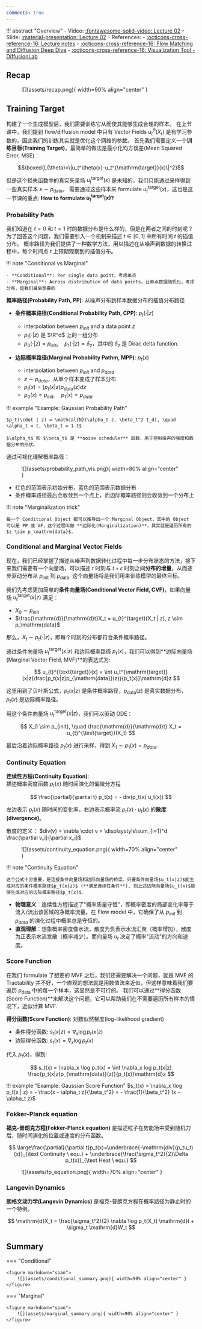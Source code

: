 ```yaml
---
comments: true
---
```


!!! abstract "Overview"
    - Video: [:fontawesome-solid-video: Lecture 02](https://www.youtube.com/watch?v=yFD-JSSG-D0)
    - Slide: [:material-presentation: Lecture 02](https://diffusion.csail.mit.edu/docs/slides_lecture_2.pdf)
    - References:
        - [:octicons-cross-reference-16: Lecture notes](https://diffusion.csail.mit.edu/docs/lecture-notes.pdf#page=12.10)
        - [:octicons-cross-reference-16: Flow Matching and Diffusion Deep Dive](https://medium.com/@hasfuraa/flow-matching-and-diffusion-deep-dive-b080f7782654)
        - [:octicons-cross-reference-16: Visualization Tool - DiffusionLab](https://alechelbling.com/DiffusionLab/)

## Recap

<figure markdown="span">
    ![](assets/recap.png){ width=90% align="center" }
</figure>

## Training Target

构建了一个生成模型后，我们需要训练它从而使其能够生成合理的样本。
在上节课中，我们提到 flow/diffusion model 中只有 Vector Fields $u_t^{\theta}(X_t)$ 是有学习参数的，因此我们的训练其实就是优化这个网络的参数。
首先我们需要定义一个**训练目标(Training Target)**，最简单的做法是最小化均方误差(Mean Squared Error, MSE)：

$$\boxed{L(\theta)=\|u_t^\theta(x)-u_t^{\mathrm{target}}(x)\|^2}$$

但是这个损失函数中的真实矢量场 $u_t^{\mathrm{target}}(x)$ 是未知的，我们只能通过采样得到一些真实样本 $x \sim p_{\mathrm{data}}$，
需要通过这些样本来 formulate $u_t^{\mathrm{target}}(x)$，这也是这一节课的重点: **How to formulate $u_t^{\mathrm{target}}(x)$?**

### Probability Path

我们知道在 $t = 0$ 和 $t = 1$ 时的数据分布是什么样的，但是在两者之间的时刻呢？为了回答这个问题，我们需要引入一个机制来描述 $t \in [0, 1]$ 中所有时间 $t$ 的插值分布。
概率路径为我们提供了一种数学方法，用以描述在从噪声到数据的转换过程中，每个时间点 $t$ 上预期观察到的插值分布。

!!! note "Conditional vs Marginal"

    - **Conditional**: Per single data point，考虑单点
    - **Marginal**: Across distribution of data points，让单点数据随机化，考虑分布，是我们最后想要的

**概率路径(Probability Path, PP)**: 从噪声分布到样本数据分布的插值分布路径

- **条件概率路径(Conditional Probability Path, CPP)**: $p_t(\cdot | z)$
    - interpolation between $p_{init}$ and a data point $z$
    - $p_t(\cdot | z)$ 是 $\R^d$ 上的一组分布
    - $p_0(\cdot | z) = p_{\mathrm{init}}, \quad p_1(\cdot | z) = \delta_z$，其中的 $\delta_z$ 是 Dirac delta function.

- **边际概率路径(Marginal Probability Pathm, MPP)**: $p_t(x)$
    - interpolation between $p_{init}$ and $p_{data}$
    - $z \sim p_{data}$，从单个样本变成了样本分布
    - $p_t(x) = \int p_t(x | z) p_{data}(z) dz$
    - $p_0(x) = p_{init}, \quad p_1(x) = p_{data}$

!!! example "Example: Gaussian Probability Path"

    $p_t(\cdot | z) = \mathcal{N}(\alpha_t z, \beta_t^2 I_d), \quad \alpha_t = t, \beta_t = 1-t$

    $\alpha_t$ 和 $\beta_t$ 是 **noise scheduler** 函数，用于控制噪声的强度和数据分布的形状。

通过可视化理解概率路径：

<figure markdown="span">
    ![](assets/probability_path_vis.png){ width=80% align="center" }
</figure>

- 红色的范围表示初始分布，蓝色的范围表示数据分布
- 条件概率路径最后会收敛到一个点上，而边际概率路径则会收敛到一个分布上

!!! note "Marginalization trick"

    每一个 Conditional Object 都可以推导出一个 Marginal Object，其中的 Object 可以是 PP 或 VF，这个过程叫做 **边际化(Marginalization)**，其实就是遍历所有的 $z \sim p_\mathrm{data}$.

### Conditional and Marginal Vector Fields

现在，我们已经掌握了描述从噪声到数据转化过程中每一步分布状态的方法，接下来我们需要有一个向量场，可以描述 $t$ 时刻与 $t + \epsilon$ 时刻之间**分布的增量**，从而逐步驱动分布从 $p_\mathrm{init}$ 到 $p_\mathrm{data}$.
这个向量场将是我们用来训练模型的最终目标。

我们先考虑更加简单的**条件向量场(Conditional Vector Field, CVF)**，如果向量场 $u_{t}^{\text{target}}(x | z)$ 满足：

- $X_0 \sim p_{init}$
- $\frac{\mathrm{d}}{\mathrm{d}t}X_t = u_{t}^{target}(X_t | z), z \sim p_\mathrm{data}$

那么，$X_t \sim p_{t}(\cdot | z)$，即每个时刻的分布都符合条件概率路径。

通过条件向量场 $u_{t}^{\text{target}}(x | z)$ 和边际概率路径 $p_t(x)$，我们可以得到**边际向量场(Marginal Vector Field, MVF)**的表达式为:

$$
u_{t}^{\text{target}}(x) = \int u_t^{\mathrm{target}}(x|z)\frac{p_t(x|z)p_{\mathrm{data}}(z)}{p_t(x)}\mathrm{d}z
$$

这里用到了贝叶斯公式，$p_t(x|z)$ 是条件概率路径，$p_{\mathrm{data}}(z)$ 是真实数据分布，$p_t(x)$ 是边际概率路径。

用这个条件向量场 $u_{t}^{\text{target}}(x | z)$，我们可以驱动 ODE：

$$
X_0 \sim p_{init}, \quad \frac{\mathrm{d}}{\mathrm{d}t} X_t = u_{t}^{\text{target}}(X_t)
$$

最后沿着边际概率路径 $p_t(x)$ 进行采样，得到 $X_1 \sim p_1(x) = p_{data}$.

### Continuity Equation

<div class="grid" markdown>
<div markdown>

**连续性方程(Continuity Equation)**: <br>描述概率密度函数 $p_t(x)$ 随时间演化的偏微分方程

$$
\frac{\partial}{\partial t} p_t(x) = - div(p_t(x) u_t(x))
$$

左边表示 $p_t(x)$ 随时间的变化率，右边表示概率流 $p_t(x) \cdot u_t(x)$ 的**散度(divergence)**。

散度的定义： $div(v) = \nabla \cdot v = \displaystyle\sum_{i=1}^d \frac{\partial v_i}{\partial x_i}$

</div>

<div markdown>

<figure markdown="span">
    ![](assets/continuity_equation.png){ width=70% align="center" }
</figure>

</div>
</div>

!!! note "Continuity Equation"

    这个公式十分重要，是连接条件向量场和边际向量场的桥梁。只要条件向量场$u_t(x|z)$能生成对应的条件概率路径$p_t(x|z)$ (**满足连续性条件**), 则上述边际向量场$u_t(x)$能够生成对应的边际概率路径$p_t(x)$.

- **物理意义**：连续性方程描述了"概率质量守恒"，即概率密度的局部变化率等于流入/流出该区域的净概率流量。在 Flow model 中，它确保了从 $p_{init}$ 到 $p_{data}$ 的演化过程中概率总是守恒的。
- **直观理解**：想象概率密度像水流，散度为负表示水流汇聚（概率增加），散度为正表示水流发散（概率减少）。而向量场 $u_t$ 决定了概率"流动"的方向和速度。

### Score Function

在我们 formulate 了想要的 MVF 之后，我们还需要解决一个问题，就是 MVF 的 Tractability 并不好，一个直观的想法就是用数值法来近似，但这样意味着我们要遍历 $p_\mathrm{data}$ 中的每一个样本，这显然是不可行的。
我们可以通过**得分函数(Score Function)**来解决这个问题，它可以帮助我们在不需要遍历所有样本的情况下，近似计算 MVF.

**得分函数(Score Function)**: 对数似然梯度(log-likelihood gradient)

- 条件得分函数: $s_t(x|z) = \nabla_x \log p_t(x|z)$
- 边际得分函数: $s_t(x) = \nabla_x \log p_t(x)$

代入 $p_t(x)$，得到:

$$
s_t(x) = \nabla_x \log p_t(x) = \int \nabla_x log p_t(x|z) \frac{p_t(x|z)p_{\mathrm{data}}(z)}{p_t(x)}\mathrm{d}z
$$

!!! example "Example: Gaussian Score Function"
    $s_t(x) = \nabla_x \log p_t(x | z) = - \frac{x - \alpha_t z}{\beta_t^2} = - \frac{1}{\beta_t^2} (x - \alpha_t z)$



### Fokker-Planck equation

<div class="grid" markdown>
<div markdown>

**福克-普朗克方程(Fokker-Planck equation)** 是描述粒子在势能场中受到随机力后，随时间演化的位置或速度的分布函数。

$$
\large\frac{\partial}{\partial t}p_t(x)=\underbrace{-\mathrm{div}(p_tu_t)(x)}_{\text Continuity \ equ.} + \underbrace{\frac{\sigma_t^2}{2}\Delta p_t(x)}_{\text Heat \ equ.}
$$

</div>

<div markdown>

<figure markdown="span">
    ![](assets/fp_equation.png){ width=70% align="center" }
</figure>

</div>
</div>

### Langevin Dynamics

**朗格文动力学(Langevin Dynamics)** 是福克-普朗克方程在概率路径为静止时的一个特例。

$$
\mathrm{d}X_t = \frac{\sigma_t^2}{2} \nabla \log p_t(X_t) \mathrm{d}t + \sigma_t \mathrm{d}W_t
$$


## Summary

=== "Conditional"

    <figure markdown="span">
        ![](assets/conditional_summary.png){ width=90% align="center" }
    </figure>

=== "Marginal"

    <figure markdown="span">
        ![](assets/marginal_summary.png){ width=90% align="center" }
    </figure>

